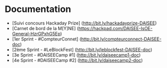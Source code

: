 # Documentation
- [Suivi concours Hackaday Prize] (http://bit.ly/hackadayprize-DAISEE)
- [Carnet de bord de la M[Y]NE] (https://hackpad.com/DAISEE-IsOE-General-HzrGPxhG5Ep)
- [1er Sprint - #CompteurConnet] (http://bit.ly/compteurconnect-DAISEE-doc)
- [2ème Sprint - #LeBlockFest] (http://bit.ly/leblockfest-DAISEE-doc)
- [3e Sprint - #DAISEECamp #1] (http://bit.ly/daiseecamp1-doc)
- [4e Sprint - #DAISEECamp #2] (http://bit.ly/daiseecamp2-doc)

